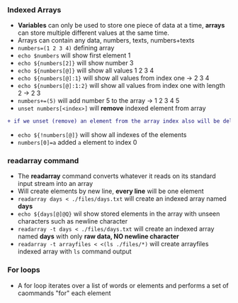### Indexed Arrays

- **Variables** can only be used to store one piece of data at a time, **arrays** can store multiple different values at the same time.
- Arrays can contain any data, numbers, texts, numbers+texts
- ```numbers=(1 2 3 4)``` defining array
- ```echo $numbers``` will show first element 1
- ```echo ${numbers[2]}``` will show number 3
- ```echo ${numbers[@]}``` will show all values 1 2 3 4
- ```echo ${numbers[@]:1}``` will show all values from index one -> 2 3 4
- ```echo ${numbers[@]:1:2}``` will show all values from index one with length 2 -> 2 3
- ```numbers+=(5)``` will add number 5 to the array -> 1 2 3 4 5
- ```unset numbers[<index>]``` will **remove** indexed element from array
```diff
+ if we unset (remove) an element from the array index also will be deleted.
```
- ```echo ${!numbers[@]}``` will show all indexes of the elements
- ```numbers[0]=a``` added `a` element to index 0

### readarray command

- The **readarray** command converts whatever it reads on its standard input stream into an array
- Will create elements by new line, **every line** will be one element
- ```readarray days < ./files/days.txt``` will create an indexed array named **days**
- ```echo ${days[@]@Q}``` wil show stored elements in the array with unseen characters such as newline character
- ```readarray -t days < ./files/days.txt``` will create an indexed array named **days** with only **raw data, NO newline character**
- ```readarray -t arrayfiles < <(ls ./files/*)``` will create arrayfiles indexed array with `ls` command output

### For loops

- A for loop iterates over a list of words or elements and performs a set of caommands "for" each element
